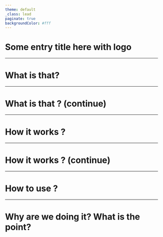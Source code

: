```yaml
---
theme: default
_class: lead
paginate: true
backgroundColor: #fff
---
```


<!-- ![bg left:40% 80%](https://marp.app/assets/marp.svg) -->

# Some entry title here with logo


---

# What is that?



---

# What is that ? (continue)


---

# How it works ?

---

# How it works ? (continue)

---

# How to use ?

---

# Why are we doing it? What is the point?
